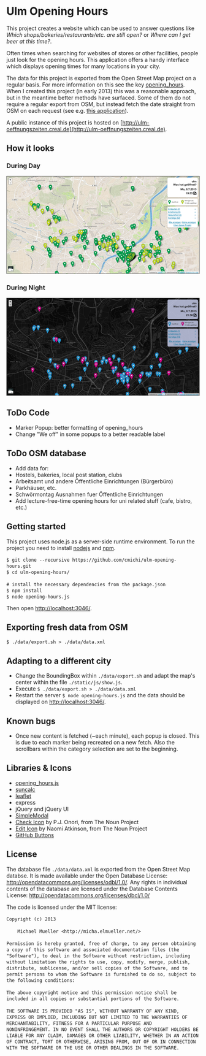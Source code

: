 # Ulm Opening Hours

This project creates a website which can be used to answer questions 
like *Which shops/bakeries/restaurants/etc. are still open?* or
*Where can I get beer at this time?*.

Often times when searching for websites of stores or other facilities,
people just look for the opening hours. This application offers a handy
interface which displays opening times for many locations in your city.

The data for this project is exported from the Open Street Map project on a
regular basis. For more information on this see the key 
[opening_hours](http://wiki.openstreetmap.org/wiki/Key:opening_hours).
When I created this project (in early 2013) this was a reasonable approach, 
but in the meantime better methods have surfaced. Some of them do not 
require a regular export from OSM, but instead fetch the date straight from 
OSM on each request (see e.g. [this application](https://github.com/ypid/opening_hours_map)).

A public instance of this project is hosted on 
[http://ulm-oeffnungszeiten.creal.de](http://ulm-oeffnungszeiten.creal.de).


## How it looks

### During Day

![Day](https://github.com/cmichi/ulm-opening-hours/raw/master/screenshots/0.png)

### During Night

![Night](https://github.com/cmichi/ulm-opening-hours/raw/master/screenshots/1.png)


## ToDo Code

 * Marker Popup: better formatting of opening_hours
 * Change "We off" in some popups to a better readable label


## ToDo OSM database

 * Add data for: 
  * Hostels, bakeries, local post station, clubs
  * Arbeitsamt und andere Öffentliche Einrichtungen (Bürgerbüro)
  * Parkhäuser, etc.
  * Schwörmontag Ausnahmen fuer Öffentliche Einrichtungen 
 * Add lecture-free-time opening hours for uni related stuff (cafe, bistro, etc.)


## Getting started

This project uses node.js as a server-side runtime environment.
To run the project you need to install [nodejs](http://nodejs.org/) 
and [npm](https://npmjs.org/).

	$ git clone --recursive https://github.com/cmichi/ulm-opening-hours.git
	$ cd ulm-opening-hours/

	# install the necessary dependencies from the package.json
	$ npm install	
	$ node opening-hours.js

Then open [http://localhost:3046/](http://localhost:3046).


## Exporting fresh data from OSM

	$ ./data/export.sh > ./data/data.xml


## Adapting to a different city

 * Change the BoundingBox within `./data/export.sh` and adapt the map's
 center within the file `./static/js/show.js`.
 * Execute `$ ./data/export.sh > ./data/data.xml`
 * Restart the server `$ node opening-hours.js` and the data should be displayed on [http://localhost:3046/](http://localhost:3046).


## Known bugs

 * Once new content is fetched (~each minute), each popup is closed. This
 is due to each marker being recreated on a new fetch. Also the scrollbars
 within the category selection are set to the beginning.


## Libraries & Icons

 * [opening_hours.js](https://github.com/ypid/opening_hours.js/)
 * [suncalc](https://github.com/mourner/suncalc)
 * [leaflet](https://github.com/Leaflet/Leaflet)
 * express
 * jQuery and jQuery UI
 * [SimpleModal](https://github.com/ericmmartin/simplemodal)
 * [Check Icon](http://thenounproject.com/noun/check-mark/#icon-No2784) by P.J. Onori, from The Noun Project
 * [Edit Icon](http://thenounproject.com/noun/edit/#icon-No5587) by Naomi Atkinson, from The Noun Project
 * [GitHub Buttons](https://github.com/mdo/github-buttons)


## License

The database file `./data/data.xml` is exported from the Open Street Map
databse. It is made available under the Open Database License:
http://opendatacommons.org/licenses/odbl/1.0/. Any rights in individual
contents of the database are licensed under the Database Contents License:
http://opendatacommons.org/licenses/dbcl/1.0/

The code is licensed under the MIT license:

	Copyright (c) 2013

		Michael Mueller <http://micha.elmueller.net/>

	Permission is hereby granted, free of charge, to any person obtaining
	a copy of this software and associated documentation files (the
	"Software"), to deal in the Software without restriction, including
	without limitation the rights to use, copy, modify, merge, publish,
	distribute, sublicense, and/or sell copies of the Software, and to
	permit persons to whom the Software is furnished to do so, subject to
	the following conditions:

	The above copyright notice and this permission notice shall be
	included in all copies or substantial portions of the Software.

	THE SOFTWARE IS PROVIDED "AS IS", WITHOUT WARRANTY OF ANY KIND,
	EXPRESS OR IMPLIED, INCLUDING BUT NOT LIMITED TO THE WARRANTIES OF
	MERCHANTABILITY, FITNESS FOR A PARTICULAR PURPOSE AND
	NONINFRINGEMENT. IN NO EVENT SHALL THE AUTHORS OR COPYRIGHT HOLDERS BE
	LIABLE FOR ANY CLAIM, DAMAGES OR OTHER LIABILITY, WHETHER IN AN ACTION
	OF CONTRACT, TORT OR OTHERWISE, ARISING FROM, OUT OF OR IN CONNECTION
	WITH THE SOFTWARE OR THE USE OR OTHER DEALINGS IN THE SOFTWARE.



